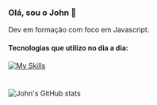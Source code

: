### Olá, sou o John 👻
Dev em formação com foco em Javascript.

#### Tecnologias que utilizo no dia a dia:
[![My Skills](https://skillicons.dev/icons?i=js,html,css,sass,ruby,figma)](https://skillicons.dev)

#
![John's GitHub stats](https://github-readme-stats.vercel.app/api?username=john5ouza&show_icons=true&theme=dracula)


